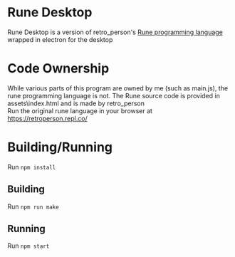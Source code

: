 # Rune Desktop 
Rune Desktop is a version of retro_person's [Rune programming language](https://retroperson.repl.co/) wrapped in electron for the desktop
# Code Ownership
While various parts of this program are owned by me (such as main.js), the rune programming language is not. The Rune source code is provided in assets\index.html and is made by retro_person\
Run the original rune language in your browser at https://retroperson.repl.co/
# Building/Running
Run `npm install`
## Building
Run `npm run make`
## Running
Run `npm start`
